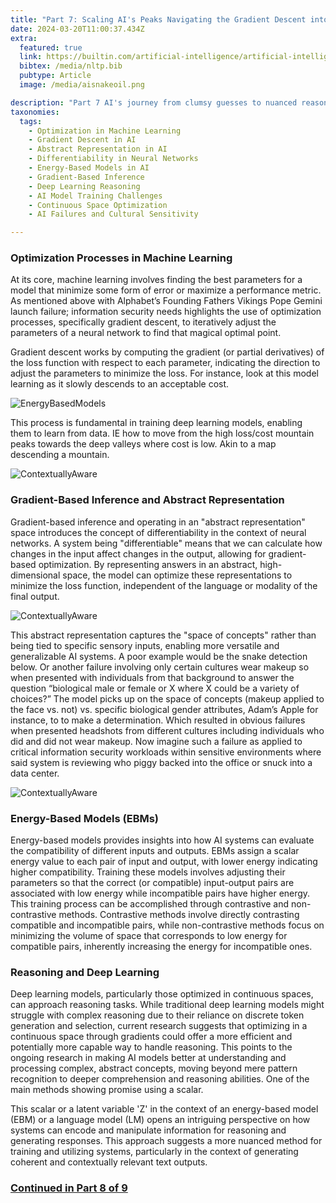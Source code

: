 ```yaml
---
title: "Part 7: Scaling AI's Peaks Navigating the Gradient Descent into Reasoning"
date: 2024-03-20T11:00:37.434Z
extra:
  featured: true
  link: https://builtin.com/artificial-intelligence/artificial-intelligence-cybersecurity
  bibtex: /media/nltp.bib
  pubtype: Article
  image: /media/aisnakeoil.png

description: "Part 7 AI's journey from clumsy guesses to nuanced reasoning is fraught with cultural blunders and optimization hurdles. Can it truly ascend beyond pattern matching to grasp the complexities of human thought?"
taxonomies:
  tags:
    - Optimization in Machine Learning
    - Gradient Descent in AI
    - Abstract Representation in AI
    - Differentiability in Neural Networks
    - Energy-Based Models in AI
    - Gradient-Based Inference
    - Deep Learning Reasoning
    - AI Model Training Challenges
    - Continuous Space Optimization
    - AI Failures and Cultural Sensitivity

---
```


### **Optimization Processes in Machine Learning**

At its core, machine learning involves finding the best parameters for a model that minimize some form of error or maximize a performance metric. As mentioned above with Alphabet’s Founding Fathers Vikings Pope Gemini launch failure; information security needs highlights the use of optimization processes, specifically gradient descent, to iteratively adjust the parameters of a neural network to find that magical optimal point.

Gradient descent works by computing the gradient (or partial derivatives) of the loss function with respect to each parameter, indicating the direction to adjust the parameters to minimize the loss. For instance, look at this model learning as it slowly descends to an acceptable cost.

![EnergyBasedModels](/media/gradient.png)

This process is fundamental in training deep learning models, enabling them to learn from data.  IE how to move from the high loss/cost mountain peaks towards the deep valleys where cost is low. Akin to a map descending a mountain.

![ContextuallyAware](/media/uncanny.png)

### **Gradient-Based Inference and Abstract Representation**

Gradient-based inference and operating in an "abstract representation" space introduces the concept of differentiability in the context of neural networks. A system being "differentiable" means that we can calculate how changes in the input affect changes in the output, allowing for gradient-based optimization. By representing answers in an abstract, high-dimensional space, the model can optimize these representations to minimize the loss function, independent of the language or modality of the final output.

![ContextuallyAware](/media/womenmakeup.png)

This abstract representation captures the "space of concepts" rather than being tied to specific sensory inputs, enabling more versatile and generalizable AI systems.  A poor example would be the snake detection below.  Or another failure involving only certain cultures wear makeup so when presented with individuals from that background to answer the question “biological male or female or X where X could be a variety of choices?” The model picks up on the space of concepts (makeup applied to the face vs. not) vs. specific biological gender attributes, Adam’s Apple for instance, to to make a determination.  Which resulted in obvious failures when presented headshots from different cultures including individuals who did and did not wear makeup.   Now imagine such a failure as applied to critical information security workloads within sensitive environments where said system is reviewing who piggy backed into the office or snuck into a data center.  

![ContextuallyAware](/media/notasmake.png)

### **Energy-Based Models (EBMs)**

Energy-based models provides insights into how AI systems can evaluate the compatibility of different inputs and outputs. EBMs assign a scalar energy value to each pair of input and output, with lower energy indicating higher compatibility. Training these models involves adjusting their parameters so that the correct (or compatible) input-output pairs are associated with low energy while incompatible pairs have higher energy. This training process can be accomplished through contrastive and non-contrastive methods. Contrastive methods involve directly contrasting compatible and incompatible pairs, while non-contrastive methods focus on minimizing the volume of space that corresponds to low energy for compatible pairs, inherently increasing the energy for incompatible ones.

### **Reasoning and Deep Learning**

Deep learning models, particularly those optimized in continuous spaces, can approach reasoning tasks. While traditional deep learning models might struggle with complex reasoning due to their reliance on discrete token generation and selection, current research suggests that optimizing in a continuous space through gradients could offer a more efficient and potentially more capable way to handle reasoning. This points to the ongoing research in making AI models better at understanding and processing complex, abstract concepts, moving beyond mere pattern recognition to deeper comprehension and reasoning abilities.  One of the main methods showing promise using a scalar.

This scalar or a latent variable 'Z' in the context of an energy-based model (EBM) or a language model (LM) opens an intriguing perspective on how systems can encode and manipulate information for reasoning and generating responses. This approach suggests a more nuanced method for training and utilizing systems, particularly in the context of generating coherent and contextually relevant text outputs.

### [Continued in Part 8 of 9](../snake-oil8/)
